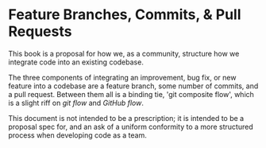 # Feature Branches, Commits, & Pull Requests

This book is a proposal for how we, as a community, structure how we integrate
code into an existing codebase.

The three components of integrating an improvement, bug fix, or new feature into
a codebase are a feature branch, some number of commits, and a pull request.
Between them all is a binding tie, 'git composite flow', which is a slight riff
on *git flow* and *GitHub flow*.

This document is not intended to be a prescription; it is intended to be a
proposal spec for, and an ask of a uniform conformity to a more structured
process when developing code as a team.
